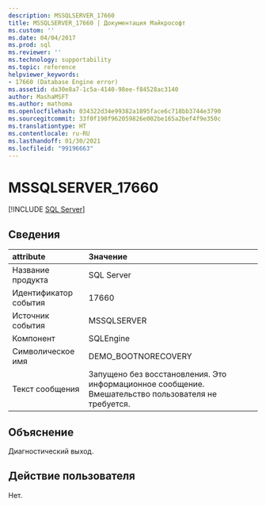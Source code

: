 ```yaml
---
description: MSSQLSERVER_17660
title: MSSQLSERVER_17660 | Документация Майкрософт
ms.custom: ''
ms.date: 04/04/2017
ms.prod: sql
ms.reviewer: ''
ms.technology: supportability
ms.topic: reference
helpviewer_keywords:
- 17660 (Database Engine error)
ms.assetid: da30e8a7-1c5a-4140-98ee-f84528ac3140
author: MashaMSFT
ms.author: mathoma
ms.openlocfilehash: 034322d34e99382a1895face6c718bb3744e3790
ms.sourcegitcommit: 33f0f190f962059826e002be165a2bef4f9e350c
ms.translationtype: HT
ms.contentlocale: ru-RU
ms.lasthandoff: 01/30/2021
ms.locfileid: "99196663"
---
```

# <a name="mssqlserver_17660"></a>MSSQLSERVER_17660
 [!INCLUDE [SQL Server](../../includes/applies-to-version/sqlserver.md)]
  
## <a name="details"></a>Сведения  
  
| attribute | Значение |  
| :-------- | :---- |  
|Название продукта|SQL Server|  
|Идентификатор события|17660|  
|Источник события|MSSQLSERVER|  
|Компонент|SQLEngine|  
|Символическое имя|DEMO_BOOTNORECOVERY|  
|Текст сообщения|Запущено без восстановления. Это информационное сообщение. Вмешательство пользователя не требуется.|  
  
## <a name="explanation"></a>Объяснение  
Диагностический выход.  
  
## <a name="user-action"></a>Действие пользователя  
Нет.  
  
